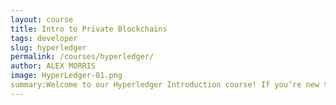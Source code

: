 ```yaml
---
layout: course
title: Intro to Private Blockchains
tags: developer
slug: hyperledger
permalink: /courses/hyperledger/
author: ALEX MORRIS
image: HyperLedger-01.png
summary:Welcome to our Hyperledger Introduction course! If you’re new to blockchain technology, you may want to check out our blockchain fundamentals course before getting started.<br>If you’re already familiar with blockchain terminology, this course will teach you about how blockchains can be applied in a private ecosystem. We’ll explore the benefits of private blockchains, and how Hyperledger combines the benefits of distributed ledgers with the predictability of enterprise software.<br>We’re here to help. If you have any questions or feedback about this course please email us at info@theblockchaininstitute.org – we’d love to hear from you!
---
```

